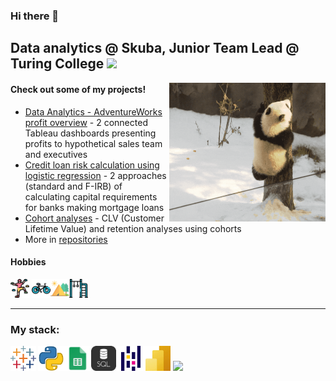 ### Hi there 👋

## Data analytics @ Skuba, Junior Team Lead @ Turing College <img src = https://github.com/SamodAas/SamodAas/blob/main/images/pandas.gif height = '70' />

<img hight="200" width="250" alt="GIF" align="right" src=https://github.com/SamodAas/SamodAas/blob/main/images/climbing.gif/>

#### Check out some of my projects!   
* [Data Analytics - AdventureWorks profit overview](https://github.com/SamodAas/Data-Analytics-Profit-Overview) - 2 connected Tableau dashboards presenting profits to hypothetical sales team and executives  
* [Credit loan risk calculation using logistic regression](https://github.com/SamodAas/Credit-loan-risk-calculation) - 2 approaches (standard and F-IRB) of calculating capital requirements for banks making mortgage loans  
* [Cohort analyses](https://github.com/SamodAas/Cohort-analyses.-CLV-and-retention-) - CLV (Customer Lifetime Value) and retention analyses using cohorts
* More in [repositories](https://github.com/SamodAas?tab=repositories)

#### Hobbies  
<img src = https://github.com/SamodAas/SamodAas/blob/main/images/bouldering.png height = '30' style="border = #000000 10px"/>&nbsp;<img src = https://github.com/SamodAas/SamodAas/blob/main/images/bicycle.png height = '30'/><img src = https://github.com/SamodAas/SamodAas/blob/main/images/tent.png height = '30'/><img src = https://github.com/SamodAas/SamodAas/blob/main/images/playground.png height = '30'/>
____________________________________________________________
### My stack:

<img src = https://github.com/SamodAas/SamodAas/blob/main/images/tableau.png height = '40' />  <img src = https://github.com/SamodAas/SamodAas/blob/main/images/python.png height = '40' /><img src = https://github.com/SamodAas/SamodAas/blob/main/images/sheets.jpeg height = '40' /><img src = https://github.com/SamodAas/SamodAas/blob/main/images/sql.png height = '40' /><img src = https://github.com/SamodAas/SamodAas/blob/main/images/pandas.png height = '40' /><img src = https://github.com/SamodAas/SamodAas/blob/main/images/powerbi.jpeg height = '40' />  <img src = https://github.com/SamodAas/SamodAas/blob/main/images/qlik.ico height = '40'/>
